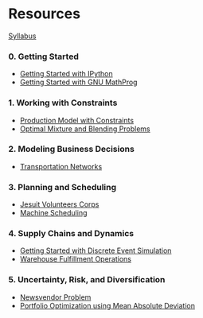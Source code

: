 Resources
=========

[Syllabus](Syllabus.html)

### 0. Getting Started ###

* [Getting Started with IPython](http://nbviewer.ipython.org/github/jckantor/CBE20255/blob/master/notebooks/Getting%20Started%20with%20IPython.ipynb)
* [Getting Started with GNU MathProg](http://nbviewer.ipython.org/github/jckantor/CBE40455/blob/master/notebooks/Getting%20Started%20with%20GNU%20MathProg.ipynb)

### 1. Working with Constraints  ###

* [Production Model with Constraints](http://nbviewer.ipython.org/github/jckantor/ESTM60203/blob/master/notebooks/Production%20Models%20with%20Constraints.ipynb)
* [Optimal Mixture and Blending Problems](http://nbviewer.ipython.org/github/jckantor/ESTM60203/blob/master/notebooks/Optimal%20Mixture%20and%20Blending%20Problems.ipynb)

### 2. Modeling Business Decisions ###

* [Transportation Networks](http://nbviewer.ipython.org/github/jckantor/CBE40455/blob/master/notebooks/Transportation%20Networks.ipynb)


### 3. Planning and Scheduling ###

* [Jesuit Volunteers Corps](http://nbviewer.ipython.org/github/jckantor/CBE40455/blob/master/notebooks/Jesuit%20Volunteer%20Corps.ipynb)
* [Machine Scheduling](http://nbviewer.ipython.org/github/jckantor/CBE40455/blob/master/notebooks/Machine%20Scheduling.ipynb)

### 4. Supply Chains and Dynamics ###

* [Getting Started with Discrete Event Simulation](http://nbviewer.ipython.org/github/jckantor/CBE40455/blob/master/notebooks/Getting%20Started%20with%20Discrete%20Event%20Simulation.ipynb)
* [Warehouse Fulfillment Operations](http://nbviewer.ipython.org/github/jckantor/CBE40455/blob/master/notebooks/Warehouse%20Fulfillment%20Operations.ipynb)

### 5. Uncertainty, Risk, and Diversification ###

* [Newsvendor Problem](http://nbviewer.ipython.org/github/jckantor/CBE40455/blob/master/notebooks/Newsvendor%20Problem.ipynb)
* [Portfolio Optimization using Mean Absolute Deviation](http://nbviewer.ipython.org/github/jckantor/CBE40455/blob/master/notebooks/Portfolio%20Optimization%20using%20Mean%20Absolute%20Deviation.ipynb)

